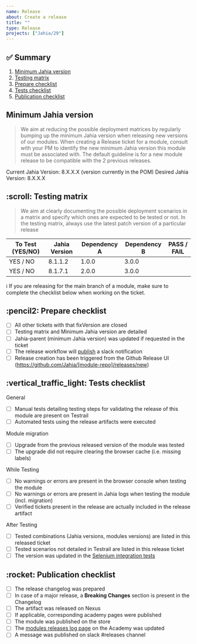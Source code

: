 ```yaml
---
name: Release
about: Create a release
title: ""
type: Release
projects: ["Jahia/29"]
---
```


## :white_check_mark: Summary

1. [Minimum Jahia version](#user-content-minimum-jahia-version)
2. [Testing matrix](#user-content-testing-matrix)
3. [Prepare checklist](#user-content-prepare-checklist)
4. [Tests checklist](#user-content-test-checklist)
5. [Publication checklist](#user-content-publication-checklist)

<h2 id="minimum-jahia-version">Minimum Jahia version</h2>

> We aim at reducing the possible deployment matrices by regularly bumping up the minimum Jahia version when releasing new versions of our modules.
> When creating a Release ticket for a module, consult with your PM to identify the new minimum Jahia version this module must be associated with.
> The default guideline is for a new module release to be compatible with the 2 previous releases.

Current Jahia Version: 8.X.X.X (version currently in the POM)
Desired Jahia Version: 8.X.X.X

<h2 id="testing-matrix">:scroll: Testing matrix</h2>

> We aim at clearly documenting the possible deployment scenarios in a matrix and specify which ones are expected to be tested or not.
> In the testing matrix, always use the latest patch version of a particular release

| To Test (YES/NO) | Jahia Version | Dependency A | Dependency B | PASS / FAIL |
| ---------------- | ------------- | ------------ | ------------ | ----------- |
| YES / NO         | 8.1.1.2       | 1.0.0        | 3.0.0        |             |
| YES / NO         | 8.1.7.1       | 2.0.0        | 3.0.0        |             |

:information_source: If you are releasing for the main branch of a module, make sure to complete the checklist below when working on the ticket.

<h2 id="prepare-checklist">:pencil2: Prepare checklist</h2>

- [ ] All other tickets with that fixVersion are closed
- [ ] Testing matrix and Minimum Jahia version are detailed
- [ ] Jahia-parent (minimum Jahia version) was updated if requested in the ticket
- [ ] The release workflow will [publish](https://github.com/Jahia/sandbox/commit/9a6ab10c8fbe5e11eb7fe3c6b391be2be776319b) a slack notification
- [ ] Release creation has been triggered from the Github Release UI (https://github.com/Jahia/[module-repo]/releases/new)

<h2 id="tests-checklist">:vertical_traffic_light: Tests checklist</h2>

General

- [ ] Manual tests detailing testing steps for validating the release of this module are present on Testrail
- [ ] Automated tests using the release artifacts were executed

Module migration

- [ ] Upgrade from the previous released version of the module was tested
- [ ] The upgrade did not require clearing the browser cache (i.e. missing labels)

While Testing

- [ ] No warnings or errors are present in the browser console when testing the module
- [ ] No warnings or errors are present in Jahia logs when testing the module (incl. migration)
- [ ] Verified tickets present in the release are actually included in the release artifact

After Testing

- [ ] Tested combinations (Jahia versions, modules versions) are listed in this released ticket
- [ ] Tested scenarios not detailed in Testrail are listed in this release ticket
- [ ] The version was updated in the [Selenium integration tests](https://github.com/Jahia/jahia-qa/blob/f4f788d56fd624174302231e3d64878cd343e515/pom.xml#L75)

<h2 id="publication-checklist">:rocket: Publication checklist</h2>

- [ ] The release changelog was prepared
- [ ] In case of a major release, a **Breaking Changes** section is present in the Changelog
- [ ] The artifact was released on Nexus
- [ ] If applicable, corresponding academy pages were published
- [ ] The module was published on the store
- [ ] The [modules releases log page](https://edit.jahia.com/jahia/page-composer/default/en/sites/academy/home/customer-center/release-lifecycle-1.html) on the Academy was updated
- [ ] A message was published on slack #releases channel
